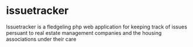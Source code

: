 issuetracker
============

Issuetracker is a fledgeling php web application for keeping track of issues persuant to real estate management companies and the housing associations under their care
